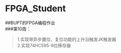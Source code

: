 # FPGA_Student
##BUPT的FPGA编程作业     
###第10周：       
>1.实现带异步置位、复位功能的上升沿触发JK触发器     
>2.实现74HC595-8位移存器 
